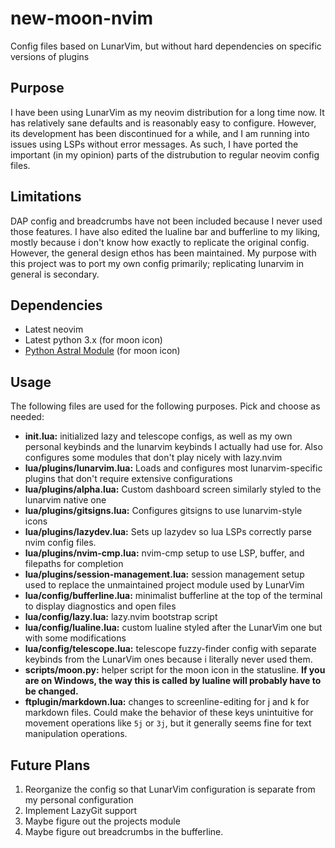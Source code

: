 # new-moon-nvim

Config files based on LunarVim, but without hard dependencies on specific versions of plugins

## Purpose

I have been using LunarVim as my neovim distribution for a long time now. It has relatively sane defaults and is reasonably easy to configure. However, its development has been discontinued for a while, and I am running into issues using LSPs without error messages. As such, I have ported the important (in my opinion) parts of the distrubution to regular neovim config files.

## Limitations

DAP config and breadcrumbs have not been included because I never used those features. I have also edited the lualine bar and bufferline to my liking, mostly because i don't know how exactly to replicate the original config. However, the general design ethos has been maintained. My purpose with this project was to port my own config primarily; replicating lunarvim in general is secondary.

## Dependencies

- Latest neovim
- Latest python 3.x (for moon icon)
- [Python Astral Module](https://pypi.org/project/astral/) (for moon icon)

## Usage

The following files are used for the following purposes. Pick and choose as needed:

- **init.lua:** initialized lazy and telescope configs, as well as my own personal keybinds and the lunarvim keybinds I actually had use for. Also configures some modules that don't play nicely with lazy.nvim
- **lua/plugins/lunarvim.lua:** Loads and configures most lunarvim-specific plugins that don't require extensive configurations
- **lua/plugins/alpha.lua:** Custom dashboard screen similarly styled to the lunarvim native one
- **lua/plugins/gitsigns.lua:** Configures gitsigns to use lunarvim-style icons
- **lua/plugins/lazydev.lua:** Sets up lazydev so lua LSPs correctly parse nvim config files.
- **lua/plugins/nvim-cmp.lua:** nvim-cmp setup to use LSP, buffer, and filepaths for completion
- **lua/plugins/session-management.lua:** session management setup used to replace the unmaintained project module used by LunarVim
- **lua/config/bufferline.lua:** minimalist bufferline at the top of the terminal to display diagnostics and open files
- **lua/config/lazy.lua:** lazy.nvim bootstrap script
- **lua/config/lualine.lua:** custom lualine styled after the LunarVim one but with some modifications
- **lua/config/telescope.lua:** telescope fuzzy-finder config with separate keybinds from the LunarVim ones because i literally never used them.
- **scripts/moon.py:** helper script for the moon icon in the statusline. **If you are on Windows, the way this is called by lualine will probably have to be changed.**
- **ftplugin/markdown.lua:** changes to screenline-editing for j and k for markdown files. Could make the behavior of these keys unintuitive for movement operations like `5j` or `3j`, but it generally seems fine for text manipulation operations.

## Future Plans

1. Reorganize the config so that LunarVim configuration is separate from my personal configuration
2. Implement LazyGit support
3. Maybe figure out the projects module
4. Maybe figure out breadcrumbs in the bufferline.
